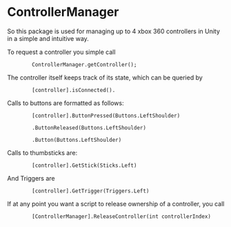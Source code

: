 # ControllerManager

So this package is used for managing up to 4 xbox 360 controllers in Unity in a simple and intuitive way.

To request a controller you simple call 

            ControllerManager.getController(); 
The controller itself keeps track of its state,
which can be queried by 

            [controller].isConnected().

Calls to buttons are formatted as follows:

            [controller].ButtonPressed(Buttons.LeftShoulder)

            .ButtonReleased(Buttons.LeftShoulder)
            
            .Button(Buttons.LeftShoulder)
            
             
Calls to thumbsticks are:

            [controller].GetStick(Sticks.Left)

And Triggers are

            [controller].GetTrigger(Triggers.Left)

If at any point you want a script to release ownership of a controller, you call

            [ControllerManager].ReleaseController(int controllerIndex)
